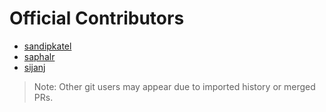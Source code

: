 # Official Contributors

- [sandipkatel](https://github.com/sandipkatel)
- [saphalr](https://github.com/saphalr)
- [sijanj](https://github.com/sijanj)

> Note: Other git users may appear due to imported history or merged PRs.
